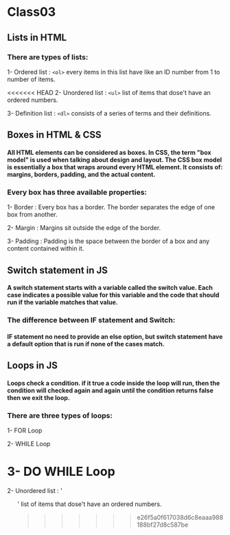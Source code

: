 # Class03

## Lists in HTML

### There are types of lists:

1- Ordered list : `<ol>` every items in this list have like an ID number from 1 to number of items.

<<<<<<< HEAD
2- Unordered list : `<ul>` list of items that dose't have an ordered numbers.

3- Definition list : `<dl>` consists of a series of terms and their definitions.

## Boxes in HTML & CSS

#### All HTML elements can be considered as boxes. In CSS, the term "box model" is used when talking about design and layout. The CSS box model is essentially a box that wraps around every HTML element. It consists of: margins, borders, padding, and the actual content.

### Every box has three available properties:

1- Border : Every box has a border. The border separates the edge of one box from another.

2- Margin : Margins sit outside the edge of the border.

3- Padding : Padding is the space between the border of a box and any content contained within it.


## Switch statement in JS

#### A switch statement starts with a variable called the switch value. Each case indicates a possible value for this variable and the code that should run if the variable matches that value.

### The difference between IF statement and Switch:

#### IF statement no need to provide an else option, but switch statement have a default option that is run if none of the cases match.

## Loops in JS

#### Loops check a condition. if it true a code inside the loop will run, then the condition will checked again and again until the condition returns false then we exit the loop.

### There are three types of loops:

1- FOR Loop

2- WHILE Loop

3- DO WHILE Loop
=======
2- Unordered list : '<ul>' list of items that dose't have an ordered numbers.
>>>>>>> e26f5a0f617038d6c8eaaa988188bf27d8c587be
